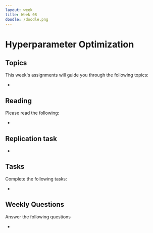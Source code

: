 ```yaml
---
layout: week
title: Week 08
doodle: /doodle.png
---
```


# Hyperparameter Optimization

## Topics

This week's assignments will guide you through the following topics:

* 

## Reading

Please read the following:

* 

## Replication task

* 


## Tasks

Complete the following tasks:

*


## Weekly Questions

Answer the following questions

* 
